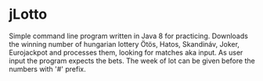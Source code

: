# jLotto

Simple command line program written in Java 8 for practicing.
Downloads the winning number of hungarian lottery Ötös, Hatos, Skandináv, Joker, Eurojackpot and processes them, looking for matches aka input.
As user input the program expects the bets. The week of lot can be given before the numbers with '#' prefix.
